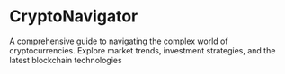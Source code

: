 # CryptoNavigator
A comprehensive guide to navigating the complex world of cryptocurrencies. Explore market trends, investment strategies, and the latest blockchain technologies
